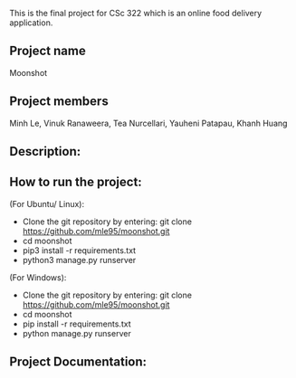 This is the final project for CSc 322 which is an online food delivery application.
## Project name
Moonshot
## Project members
Minh Le, Vinuk Ranaweera, Tea Nurcellari, Yauheni Patapau, Khanh Huang
## Description:
## How to run the project:
(For Ubuntu/ Linux):
- Clone the git repository by entering:  git clone https://github.com/mle95/moonshot.git
- cd moonshot
- pip3 install -r requirements.txt
- python3 manage.py runserver

(For Windows):
- Clone the git repository by entering:  git clone https://github.com/mle95/moonshot.git
- cd moonshot
- pip install -r requirements.txt
- python manage.py runserver

## Project Documentation:

